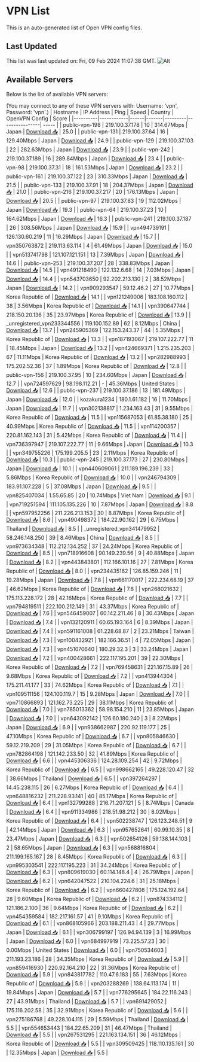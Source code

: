 # VPN List

This is an auto-generated list of Open VPN config files.

## Last Updated

This list was last updated on: Fri, 09 Feb 2024 11:07:38 GMT.
![Alt](https://repobeats.axiom.co/api/embed/186b98318ef1479477931607c1ad7d823f12451f.svg "Repobeats analytics image")

## Available Servers

Below is the list of available VPN servers:

(You may connect to any of these VPN servers with: Username: 'vpn', Password: 'vpn'.)
| Hostname | IP Address | Ping | Speed | Country | OpenVPN Config | Score |
|----------|------------|------|-------|---------|----------------| ----- |
| public-vpn-198 | 219.100.37.178 | 10 | 314.67Mbps | Japan | [Download 📥](./configs/server_0_JP.ovpn) | 25.0 |
| public-vpn-131 | 219.100.37.64 | 16 | 129.40Mbps | Japan | [Download 📥](./configs/server_1_JP.ovpn) | 24.9 |
| public-vpn-129 | 219.100.37.103 | 22 | 282.63Mbps | Japan | [Download 📥](./configs/server_2_JP.ovpn) | 23.9 |
| public-vpn-242 | 219.100.37.189 | 16 | 289.84Mbps | Japan | [Download 📥](./configs/server_3_JP.ovpn) | 23.4 |
| public-vpn-98 | 219.100.37.31 | 18 | 161.53Mbps | Japan | [Download 📥](./configs/server_4_JP.ovpn) | 23.2 |
| public-vpn-161 | 219.100.37.122 | 23 | 310.33Mbps | Japan | [Download 📥](./configs/server_5_JP.ovpn) | 21.5 |
| public-vpn-133 | 219.100.37.91 | 18 | 204.37Mbps | Japan | [Download 📥](./configs/server_6_JP.ovpn) | 21.0 |
| public-vpn-216 | 219.100.37.217 | 20 | 176.13Mbps | Japan | [Download 📥](./configs/server_7_JP.ovpn) | 20.5 |
| public-vpn-97 | 219.100.37.83 | 19 | 112.02Mbps | Japan | [Download 📥](./configs/server_8_JP.ovpn) | 19.3 |
| public-vpn-64 | 219.100.37.23 | 10 | 164.62Mbps | Japan | [Download 📥](./configs/server_9_JP.ovpn) | 16.3 |
| public-vpn-241 | 219.100.37.187 | 26 | 308.56Mbps | Japan | [Download 📥](./configs/server_10_JP.ovpn) | 15.9 |
| vpn494739191 | 126.130.60.219 | 11 | 16.29Mbps | Japan | [Download 📥](./configs/server_11_JP.ovpn) | 15.7 |
| vpn350763872 | 219.113.63.114 | 4 | 61.49Mbps | Japan | [Download 📥](./configs/server_12_JP.ovpn) | 15.0 |
| vpn513741798 | 121.107.121.151 | 13 | 7.39Mbps | Japan | [Download 📥](./configs/server_13_JP.ovpn) | 14.6 |
| public-vpn-253 | 219.100.37.207 | 28 | 338.83Mbps | Japan | [Download 📥](./configs/server_14_JP.ovpn) | 14.5 |
| vpn491218490 | 122.132.6.68 | 14 | 7.03Mbps | Japan | [Download 📥](./configs/server_15_JP.ovpn) | 14.4 |
| vpn543703650 | 92.202.213.130 | 2 | 38.52Mbps | Japan | [Download 📥](./configs/server_16_JP.ovpn) | 14.2 |
| vpn909293547 | 59.12.46.2 | 27 | 10.77Mbps | Korea Republic of | [Download 📥](./configs/server_17_KR.ovpn) | 14.1 |
| vpn121249006 | 183.108.160.112 | 38 | 3.56Mbps | Korea Republic of | [Download 📥](./configs/server_18_KR.ovpn) | 14.1 |
| vpn390647744 | 218.150.20.136 | 35 | 23.97Mbps | Korea Republic of | [Download 📥](./configs/server_19_KR.ovpn) | 13.9 |
| _unregistered_vpn233344556 | 119.100.152.89 | 62 | 8.12Mbps | China | [Download 📥](./configs/server_20_CN.ovpn) | 13.7 |
| vpn245905369 | 122.153.243.37 | 44 | 5.35Mbps | Korea Republic of | [Download 📥](./configs/server_21_KR.ovpn) | 13.3 |
| vpn187193067 | 219.107.222.77 | 11 | 18.45Mbps | Japan | [Download 📥](./configs/server_22_JP.ovpn) | 13.2 |
| vpn424669371 | 1.215.235.203 | 67 | 11.11Mbps | Korea Republic of | [Download 📥](./configs/server_23_KR.ovpn) | 13.2 |
| vpn282988993 | 175.202.52.36 | 37 | 1.89Mbps | Korea Republic of | [Download 📥](./configs/server_24_KR.ovpn) | 12.8 |
| public-vpn-156 | 219.100.37.95 | 10 | 234.60Mbps | Japan | [Download 📥](./configs/server_25_JP.ovpn) | 12.7 |
| vpn724597629 | 98.198.112.21 | - | 45.36Mbps | United States | [Download 📥](./configs/server_26_US.ovpn) | 12.6 |
| public-vpn-237 | 219.100.37.186 | 13 | 181.49Mbps | Japan | [Download 📥](./configs/server_27_JP.ovpn) | 12.0 |
| kozakura1234 | 180.1.61.182 | 16 | 11.70Mbps | Japan | [Download 📥](./configs/server_28_JP.ovpn) | 11.7 |
| vpn302138817 | 1.234.163.43 | 31 | 9.55Mbps | Korea Republic of | [Download 📥](./configs/server_29_KR.ovpn) | 11.5 |
| vpn115687053 | 61.85.38.180 | 25 | 40.99Mbps | Korea Republic of | [Download 📥](./configs/server_30_KR.ovpn) | 11.5 |
| vpn114200357 | 220.81.162.143 | 31 | 5.42Mbps | Korea Republic of | [Download 📥](./configs/server_31_KR.ovpn) | 11.4 |
| vpn736397947 | 219.107.222.77 | 11 | 9.66Mbps | Japan | [Download 📥](./configs/server_32_JP.ovpn) | 10.3 |
| vpn349755226 | 175.199.205.5 | 23 | 2.11Mbps | Korea Republic of | [Download 📥](./configs/server_33_KR.ovpn) | 10.3 |
| public-vpn-245 | 219.100.37.173 | 27 | 230.80Mbps | Japan | [Download 📥](./configs/server_34_JP.ovpn) | 10.1 |
| vpn440609061 | 211.189.196.239 | 33 | 5.86Mbps | Korea Republic of | [Download 📥](./configs/server_35_KR.ovpn) | 10.0 |
| vpn246794309 | 183.91.107.228 | 5 | 37.08Mbps | Japan | [Download 📥](./configs/server_36_JP.ovpn) | 9.5 |
| vpn825407034 | 1.55.65.85 | 20 | 10.74Mbps | Viet Nam | [Download 📥](./configs/server_37_VN.ovpn) | 9.1 |
| vpn719251594 | 111.105.135.226 | 10 | 7.87Mbps | Japan | [Download 📥](./configs/server_38_JP.ovpn) | 8.8 |
| vpn597952256 | 211.226.213.153 | 30 | 8.87Mbps | Korea Republic of | [Download 📥](./configs/server_39_KR.ovpn) | 8.6 |
| vpn490498372 | 184.22.90.162 | 29 | 6.75Mbps | Thailand | [Download 📥](./configs/server_40_TH.ovpn) | 8.5 |
| _unregistered_vpn341479952 | 58.246.148.250 | 39 | 8.46Mbps | China | [Download 📥](./configs/server_41_CN.ovpn) | 8.5 |
| vpn973634348 | 112.212.134.252 | 37 | 24.24Mbps | Korea Republic of | [Download 📥](./configs/server_42_KR.ovpn) | 8.5 |
| vpn718916608 | 90.149.239.56 | 9 | 40.88Mbps | Japan | [Download 📥](./configs/server_43_JP.ovpn) | 8.2 |
| vpn443843801 | 112.166.101.16 | 27 | 7.81Mbps | Korea Republic of | [Download 📥](./configs/server_44_KR.ovpn) | 8.0 |
| vpn234435162 | 126.85.159.246 | 11 | 19.28Mbps | Japan | [Download 📥](./configs/server_45_JP.ovpn) | 7.8 |
| vpn661170017 | 222.234.68.19 | 37 | 46.62Mbps | Korea Republic of | [Download 📥](./configs/server_46_KR.ovpn) | 7.8 |
| vpn268021632 | 175.113.228.172 | 28 | 42.16Mbps | Korea Republic of | [Download 📥](./configs/server_47_KR.ovpn) | 7.7 |
| vpn794819511 | 222.100.212.149 | 31 | 43.37Mbps | Korea Republic of | [Download 📥](./configs/server_48_KR.ovpn) | 7.6 |
| vpn546459007 | 60.142.211.46 | 8 | 30.43Mbps | Japan | [Download 📥](./configs/server_49_JP.ovpn) | 7.4 |
| vpn132120911 | 60.65.193.164 | 6 | 8.39Mbps | Japan | [Download 📥](./configs/server_50_JP.ovpn) | 7.4 |
| vpn591161008 | 61.228.68.87 | 2 | 23.21Mbps | Taiwan | [Download 📥](./configs/server_51_TW.ovpn) | 7.3 |
| vpn100432921 | 182.166.36.51 | 4 | 72.05Mbps | Japan | [Download 📥](./configs/server_52_JP.ovpn) | 7.3 |
| vpn451070640 | 180.29.32.3 | 3 | 33.24Mbps | Japan | [Download 📥](./configs/server_53_JP.ovpn) | 7.2 |
| vpn400428661 | 222.117.195.201 | 39 | 22.30Mbps | Korea Republic of | [Download 📥](./configs/server_54_KR.ovpn) | 7.2 |
| vpn769458631 | 221.167.15.89 | 26 | 9.68Mbps | Korea Republic of | [Download 📥](./configs/server_55_KR.ovpn) | 7.2 |
| vpn413944304 | 175.211.41.177 | 33 | 74.62Mbps | Korea Republic of | [Download 📥](./configs/server_56_KR.ovpn) | 7.1 |
| vpn109511156 | 124.100.119.7 | 15 | 9.28Mbps | Japan | [Download 📥](./configs/server_57_JP.ovpn) | 7.0 |
| vpn710866893 | 121.162.73.225 | 29 | 38.11Mbps | Korea Republic of | [Download 📥](./configs/server_58_KR.ovpn) | 7.0 |
| vpn785013362 | 58.98.154.210 | 11 | 23.85Mbps | Japan | [Download 📥](./configs/server_59_JP.ovpn) | 7.0 |
| vpn643092142 | 126.60.180.240 | 3 | 8.22Mbps | Japan | [Download 📥](./configs/server_60_JP.ovpn) | 6.9 |
| vpn938662987 | 220.92.119.177 | 25 | 47.10Mbps | Korea Republic of | [Download 📥](./configs/server_61_KR.ovpn) | 6.7 |
| vpn805846630 | 59.12.219.209 | 29 | 31.05Mbps | Korea Republic of | [Download 📥](./configs/server_62_KR.ovpn) | 6.7 |
| vpn782864198 | 121.142.233.50 | 32 | 41.89Mbps | Korea Republic of | [Download 📥](./configs/server_63_KR.ovpn) | 6.6 |
| vpn445306336 | 124.28.109.254 | 42 | 9.72Mbps | Korea Republic of | [Download 📥](./configs/server_64_KR.ovpn) | 6.5 |
| vpn998662165 | 49.228.120.47 | 32 | 38.66Mbps | Thailand | [Download 📥](./configs/server_65_TH.ovpn) | 6.5 |
| vpn397264297 | 14.45.238.115 | 26 | 6.27Mbps | Korea Republic of | [Download 📥](./configs/server_66_KR.ovpn) | 6.4 |
| vpn648816232 | 211.228.93.141 | 40 | 85.17Mbps | Korea Republic of | [Download 📥](./configs/server_67_KR.ovpn) | 6.4 |
| vpn132799288 | 216.71.207.121 | 5 | 8.74Mbps | Canada | [Download 📥](./configs/server_68_CA.ovpn) | 6.4 |
| vpn911334986 | 218.51.98.212 | 30 | 8.02Mbps | Korea Republic of | [Download 📥](./configs/server_69_KR.ovpn) | 6.4 |
| vpn502238747 | 126.123.248.51 | 9 | 42.14Mbps | Japan | [Download 📥](./configs/server_70_JP.ovpn) | 6.3 |
| vpn957652641 | 60.99.10.35 | 8 | 23.47Mbps | Japan | [Download 📥](./configs/server_71_JP.ovpn) | 6.3 |
| vpn502654126 | 59.138.144.103 | 2 | 58.65Mbps | Japan | [Download 📥](./configs/server_72_JP.ovpn) | 6.3 |
| vpn568816804 | 211.199.165.167 | 28 | 8.45Mbps | Korea Republic of | [Download 📥](./configs/server_73_KR.ovpn) | 6.3 |
| vpn995303541 | 222.117.195.223 | 31 | 34.24Mbps | Korea Republic of | [Download 📥](./configs/server_74_KR.ovpn) | 6.3 |
| vpn809619030 | 60.114.148.4 | 4 | 26.79Mbps | Japan | [Download 📥](./configs/server_75_JP.ovpn) | 6.2 |
| vpn642047522 | 210.104.224.6 | 31 | 25.18Mbps | Korea Republic of | [Download 📥](./configs/server_76_KR.ovpn) | 6.2 |
| vpn660427808 | 175.124.192.64 | 28 | 9.60Mbps | Korea Republic of | [Download 📥](./configs/server_77_KR.ovpn) | 6.2 |
| vpn874334112 | 121.186.2.100 | 36 | 9.64Mbps | Korea Republic of | [Download 📥](./configs/server_78_KR.ovpn) | 6.2 |
| vpn454359584 | 182.217.161.57 | 41 | 9.10Mbps | Korea Republic of | [Download 📥](./configs/server_79_KR.ovpn) | 6.1 |
| vpn868105966 | 203.188.211.43 | 4 | 29.77Mbps | Japan | [Download 📥](./configs/server_80_JP.ovpn) | 6.1 |
| vpn306799197 | 126.94.94.139 | 3 | 16.99Mbps | Japan | [Download 📥](./configs/server_81_JP.ovpn) | 6.0 |
| vpn684997919 | 73.225.57.23 | 30 | 0.00Mbps | United States | [Download 📥](./configs/server_82_US.ovpn) | 6.0 |
| vpn750534603 | 211.193.23.186 | 28 | 34.35Mbps | Korea Republic of | [Download 📥](./configs/server_83_KR.ovpn) | 5.9 |
| vpn859416930 | 220.92.164.210 | 22 | 31.36Mbps | Korea Republic of | [Download 📥](./configs/server_84_KR.ovpn) | 5.9 |
| vpn843817782 | 110.47.6.183 | 55 | 7.63Mbps | Korea Republic of | [Download 📥](./configs/server_85_KR.ovpn) | 5.9 |
| vpn203288269 | 138.64.113.174 | 11 | 19.84Mbps | Japan | [Download 📥](./configs/server_86_JP.ovpn) | 5.7 |
| vpn776295645 | 184.22.116.243 | 27 | 43.91Mbps | Thailand | [Download 📥](./configs/server_87_TH.ovpn) | 5.7 |
| vpn691429052 | 175.116.202.58 | 35 | 32.91Mbps | Korea Republic of | [Download 📥](./configs/server_88_KR.ovpn) | 5.6 |
| vpn275186768 | 49.228.104.115 | 29 | 5.59Mbps | Thailand | [Download 📥](./configs/server_89_TH.ovpn) | 5.5 |
| vpn554653443 | 184.22.65.209 | 31 | 46.47Mbps | Thailand | [Download 📥](./configs/server_90_TH.ovpn) | 5.5 |
| vpn267531295 | 221.163.134.151 | 36 | 46.12Mbps | Korea Republic of | [Download 📥](./configs/server_91_KR.ovpn) | 5.5 |
| vpn309509425 | 118.110.135.161 | 30 | 12.35Mbps | Japan | [Download 📥](./configs/server_92_JP.ovpn) | 5.5 |
